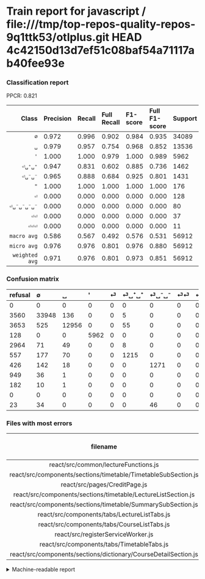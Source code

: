 # Train report for javascript / file:///tmp/top-repos-quality-repos-9q1ttk53/otlplus.git HEAD 4c42150d13d7ef51c08baf54a71117ab40fee93e

### Classification report

PPCR: 0.821

| Class | Precision | Recall | Full Recall | F1-score | Full F1-score | Support | Full Support | PPCR |
|------:|:----------|:-------|:------------|:---------|:---------|:--------|:-------------|:-----|
| `∅` | 0.972| 0.996| 0.902| 0.984| 0.935| 34089| 37649| 0.905 |
| `␣` | 0.979| 0.957| 0.754| 0.968| 0.852| 13536| 17189| 0.787 |
| `'` | 1.000| 1.000| 0.979| 1.000| 0.989| 5962| 6090| 0.979 |
| `⏎␣⁺␣⁺` | 0.947| 0.831| 0.602| 0.885| 0.736| 1462| 2019| 0.724 |
| `⏎␣⁻␣⁻` | 0.965| 0.888| 0.684| 0.925| 0.801| 1431| 1857| 0.771 |
| `"` | 1.000| 1.000| 1.000| 1.000| 1.000| 176| 176| 1.000 |
| `⏎` | 0.000| 0.000| 0.000| 0.000| 0.000| 128| 3092| 0.041 |
| `⏎␣⁻␣⁻␣⁻␣⁻` | 0.000| 0.000| 0.000| 0.000| 0.000| 80| 103| 0.777 |
| `⏎⏎` | 0.000| 0.000| 0.000| 0.000| 0.000| 37| 986| 0.038 |
| `⏎⏎⏎` | 0.000| 0.000| 0.000| 0.000| 0.000| 11| 193| 0.057 |
| `macro avg` | 0.586| 0.567| 0.492| 0.576| 0.531| 56912| 69354| 0.821 |
| `micro avg` | 0.976| 0.976| 0.801| 0.976| 0.880| 56912| 69354| 0.821 |
| `weighted avg` | 0.971| 0.976| 0.801| 0.973| 0.851| 56912| 69354| 0.821 |

### Confusion matrix

|refusal|  ∅| ␣| '| ⏎| ⏎␣⁺␣⁺| ⏎␣⁻␣⁻| ⏎⏎| ⏎⏎⏎| "| ⏎␣⁻␣⁻␣⁻␣⁻| 
|:---|:---|:---|:---|:---|:---|:---|:---|:---|:---|:---|
|0 |0 |0 |0 |0 |0 |0 |0 |0 |0 |0 |
|3560 |33948 |136 |0 |0 |5 |0 |0 |0 |0 |0 |
|3653 |525 |12956 |0 |0 |55 |0 |0 |0 |0 |0 |
|128 |0 |0 |5962 |0 |0 |0 |0 |0 |0 |0 |
|2964 |71 |49 |0 |0 |8 |0 |0 |0 |0 |0 |
|557 |177 |70 |0 |0 |1215 |0 |0 |0 |0 |0 |
|426 |142 |18 |0 |0 |0 |1271 |0 |0 |0 |0 |
|949 |36 |1 |0 |0 |0 |0 |0 |0 |0 |0 |
|182 |10 |1 |0 |0 |0 |0 |0 |0 |0 |0 |
|0 |0 |0 |0 |0 |0 |0 |0 |0 |176 |0 |
|23 |34 |0 |0 |0 |0 |46 |0 |0 |0 |0 |

### Files with most errors

| filename | number of errors|
|:----:|:-----|
| react/src/common/lectureFunctions.js | 76 |
| react/src/components/sections/timetable/TimetableSubSection.js | 67 |
| react/src/pages/CreditPage.js | 66 |
| react/src/components/sections/timetable/LectureListSection.js | 54 |
| react/src/components/sections/timetable/SummarySubSection.js | 48 |
| react/src/components/tabs/LectureListTabs.js | 46 |
| react/src/components/tabs/CourseListTabs.js | 41 |
| react/src/registerServiceWorker.js | 38 |
| react/src/components/tabs/TimetableTabs.js | 38 |
| react/src/components/sections/dictionary/CourseDetailSection.js | 36 |

<details>
    <summary>Machine-readable report</summary>
```json
{
  "cl_report": {"\"": {"f1-score": 1.0, "precision": 1.0, "recall": 1.0, "support": 176}, "\u0027": {"f1-score": 1.0, "precision": 1.0, "recall": 1.0, "support": 5962}, "macro avg": {"f1-score": 0.5761883838424449, "precision": 0.5862811888103334, "recall": 0.5672258497049946, "support": 56912}, "micro avg": {"f1-score": 0.9756817542873207, "precision": 0.9756817542873207, "recall": 0.9756817542873207, "support": 56912}, "weighted avg": {"f1-score": 0.9732150012172942, "precision": 0.9712628164131498, "recall": 0.9756817542873207, "support": 56912}, "\u2205": {"f1-score": 0.9835438637153783, "precision": 0.9715250550897175, "recall": 0.9958637683710287, "support": 34089}, "\u23ce": {"f1-score": 0.0, "precision": 0.0, "recall": 0.0, "support": 128}, "\u23ce\u23ce": {"f1-score": 0.0, "precision": 0.0, "recall": 0.0, "support": 37}, "\u23ce\u23ce\u23ce": {"f1-score": 0.0, "precision": 0.0, "recall": 0.0, "support": 11}, "\u23ce\u2423\u207a\u2423\u207a": {"f1-score": 0.8852459016393442, "precision": 0.9469992205767732, "recall": 0.8310533515731874, "support": 1462}, "\u23ce\u2423\u207b\u2423\u207b": {"f1-score": 0.9250363901018922, "precision": 0.9650721336370539, "recall": 0.8881900768693222, "support": 1431}, "\u23ce\u2423\u207b\u2423\u207b\u2423\u207b\u2423\u207b": {"f1-score": 0.0, "precision": 0.0, "recall": 0.0, "support": 80}, "\u2423": {"f1-score": 0.9680576829678335, "precision": 0.9792154787997884, "recall": 0.9571513002364066, "support": 13536}},
  "cl_report_full": {"\"": {"f1-score": 1.0, "precision": 1.0, "recall": 1.0, "support": 176}, "\u0027": {"f1-score": 0.9893793561234651, "precision": 1.0, "recall": 0.9789819376026273, "support": 6090}, "macro avg": {"f1-score": 0.5313296846452861, "precision": 0.5862811888103334, "recall": 0.4920637374769384, "support": 69354}, "micro avg": {"f1-score": 0.8795400186907005, "precision": 0.9756817542873207, "recall": 0.8006459612999971, "support": 69354}, "weighted avg": {"f1-score": 0.8511344438036457, "precision": 0.9138450852534945, "recall": 0.8006459612999971, "support": 69354}, "\u2205": {"f1-score": 0.935309675997355, "precision": 0.9715250550897175, "recall": 0.9016972562352253, "support": 37649}, "\u23ce": {"f1-score": 0.0, "precision": 0.0, "recall": 0.0, "support": 3092}, "\u23ce\u23ce": {"f1-score": 0.0, "precision": 0.0, "recall": 0.0, "support": 986}, "\u23ce\u23ce\u23ce": {"f1-score": 0.0, "precision": 0.0, "recall": 0.0, "support": 193}, "\u23ce\u2423\u207a\u2423\u207a": {"f1-score": 0.7359176256814052, "precision": 0.9469992205767732, "recall": 0.6017830609212481, "support": 2019}, "\u23ce\u2423\u207b\u2423\u207b": {"f1-score": 0.8008821676118463, "precision": 0.9650721336370539, "recall": 0.6844372644049542, "support": 1857}, "\u23ce\u2423\u207b\u2423\u207b\u2423\u207b\u2423\u207b": {"f1-score": 0.0, "precision": 0.0, "recall": 0.0, "support": 103}, "\u2423": {"f1-score": 0.8518080210387902, "precision": 0.9792154787997884, "recall": 0.753737855605329, "support": 17189}},
  "ppcr": 0.8206015514606223
}
```
</details>
